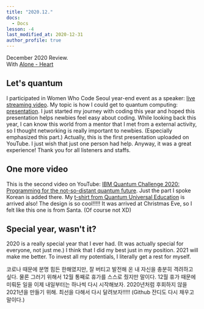 ```yaml
---
title: "2020.12."
docs:
  - Docs
lesson: -4
last_modified_at: 2020-12-31
author_profile: true
---
```


December 2020 Review.<br/>
With [Alone - Heart](https://youtu.be/1Cw1ng75KP0)

## Let's quantum

I participated in Women Who Code Seoul year-end event as a speaker: [live streaming video](https://youtu.be/8W0j0tgEGMk).
My topic is how I could get to quantum computing: [presentation](https://www.slideshare.net/DayeongKang/lets-quantum).
I just started my journey with coding this year and hoped this presentation helps newbies feel easy about coding.
While looking back this year, I can know this world from a mentor that I met from a external activity,
so I thought networking is really important to newbies.
(Especially emphasized this part.)
Actually, this is the first presentation uploaded on YouTube.
I just wish that just one person had help.
Anyway, it was a great experience!
Thank you for all listeners and staffs.

## One more video

This is the second video on YouTube: [IBM Quantum Challenge 2020: Programming for the not-so-distant quantum future](https://youtu.be/fD9ghE3eRio).
Just the part I spoke Korean is added there.
My [t-shirt from Quantum Universal Education](https://twitter.com/tula3and/status/1341962033013506049?s=20) is arrived also!
The design is so cool!!!!! It was arrived at Christmas Eve, so I felt like this one is from Santa.
(Of course not XD)

## Special year, wasn't it?

2020 is a really special year that I ever had.
(It was actually special for everyone, not just me.)
I think that I did my best just in my position.
2021 will make me better.
To invest all my potentials, I literally get a rest for myself.<br/>

코로나 때문에 분명 힘든 한해였지만, 잘 버티고 발전해 온 내 자신을 충분히 격려하고 싶다.
물론 그러기 위해서 12월 통째로 휴가를 스스로 줬지만 말이다.
12월 휴가 때문에 미뤄둔 일을 이제 내일부터는 하나씩 다시 시작해보자.
2020년처럼 후회하지 않을 2021년을 만들기 위해. 최선을 다해서 다시 달려보자!!!!!
(Github 잔디도 다시 채우고 말이다.)
